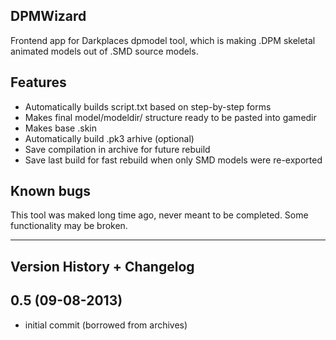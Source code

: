 DPMWizard
----

Frontend app for Darkplaces dpmodel tool, which is making .DPM skeletal animated models out of .SMD source models.

Features
------
- Automatically builds script.txt based on step-by-step forms
- Makes final model/modeldir/ structure ready to be pasted into gamedir
- Makes base .skin
- Automatically build .pk3 arhive (optional)
- Save compilation in archive for future rebuild
- Save last build for fast rebuild when only SMD models were re-exported

Known bugs
------
This tool was maked long time ago, never meant to be completed. 
Some functionality may be broken.

--------------------------------------------------------------------------------
 Version History + Changelog
--------------------------------------------------------------------------------

0.5 (09-08-2013)
------
- initial commit (borrowed from archives)